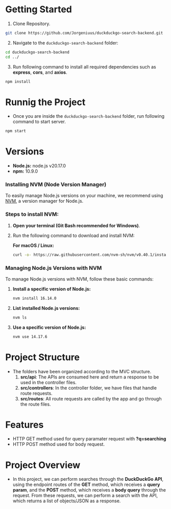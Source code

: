 # Getting Started
1. Clone Repository.
``` bash
git clone https://github.com/Jorgeniuus/duckduckgo-search-backend.git
```
2. Navigate to the `duckduckgo-search-backend` folder:
``` bash 
cd duckduckgo-search-backend
cd ../
```
3. Run following command to install all required dependencies such as **express**, **cors**, and **axios**.
``` bash
npm install
```
# Runnig the Project
- Once you are inside the `duckduckgo-search-backend` folder, run following command to start server.
``` bash
npm start
``` 
# Versions
- **Node.js:** node.js v20.17.0
- **npm:** 10.9.0

### Installing NVM (Node Version Manager)

 To easily manage Node.js versions on your machine, we recommend using [NVM](https://github.com/nvm-sh/nvm), a version manager for Node.js.

### Steps to install NVM:
1. **Open your terminal (Git Bash recommended for Windows)**.
2. Run the following command to download and install NVM:

   **For macOS / Linux:**
   ```bash
   curl -o- https://raw.githubusercontent.com/nvm-sh/nvm/v0.40.1/install.sh | bash
### Managing Node.js Versions with NVM

To manage Node.js versions with NVM, follow these basic commands:

1. **Install a specific version of Node.js:**

    ```bash
    nvm install 16.14.0
    ```

2. **List installed Node.js versions:**

    ```bash
    nvm ls
    ```

3. **Use a specific version of Node.js:**

    ```bash
    nvm use 14.17.6
    ```

# Project Structure
- The folders have been organized according to the MVC structure.
    1. **src/api**: The APIs are consumed here and return a response to be used in the controller files.
    2. **src/controllers**: In the controller folder, we have files that handle route requests.
    3. **src/routes**: All route requests are called by the app and go through the route files.

# Features
- HTTP GET method used for query paramater request with **?q=searching**
- HTTP POST method used for body request.

# Project Overview
- In this project, we can perform searches through the **DuckDuckGo API**, using the endpoint routes of the **GET** method, which receives a **query param**, and the **POST** method, which receives a **body query** through the request. From these requests, we can perform a search with the API, which returns a list of objects/JSON as a response.

